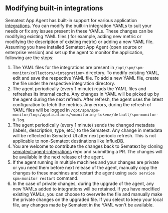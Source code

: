 ## Modifying built-in integrations
Sematext App Agent has built-in support for various application [integrations](https://github.com/sematext/sematext-agent-integrations). 
You can modify the built-in integration YAMLs to suit your needs or fix any issues present in these YAMLs.
These changes can be modifying existing YAML files ( for example, adding new metric or modifying the description of existing metric) 
or adding a new YAML file. Assuming you have installed Sematext App Agent (open source or enterprise version) and
set up the agent to monitor the application, following are the steps:

1. The YAML files for the integrations are present in `/opt/spm/spm-monitor/collectors/<integration>` directory.
   To modify existing YAML, edit and save the respective YAML file. To add a new YAML file, create the file under the 
   respective integration directory.
2. The agent periodically (every 1 minute) reads the YAML files and refreshes its internal cache. Any changes in YAML 
   will be picked up by the agent during the next refresh. After refresh, the agent uses the latest configuration to fetch the metrics.
   Any errors, during the refresh of YAML files will be logged in `/opt/spm/spm-monitor/logs/applications/<monitoring-token>/default/spm-monitor-0.log`.
3. The agent periodically (every 1 minute) sends the changed metadata (labels, description, type, etc.) to the Sematext. 
   Any change in metadata will be reflected in Sematext UI after next periodic refresh. This is not applicable to non-Sematext destinations like InfluxDB.
4. You are welcome to contribute the changes back to Sematext by cloning
   [sematext-agent-integrations](https://github.com/sematext/sematext-agent-integrations) repo and submitting a PR. 
   The changes will be available in the next release of the agent.
5. If the agent running in multiple machines and your changes are private or you need them before next release of the agent,
   manually copy the changes to these machines and restart the agent using `sudo service spm-monitor restart` command.   
6. In the case of private changes, during the upgrade of the agent, any new YAMLs added to integrations will be retained. If you have modified existing
   YAMLs, you can choose to overwrite the file and manually make the private changes on the upgraded file. If you select to keep 
   your local file, any changes made by Sematext in the YAML won't be available.
